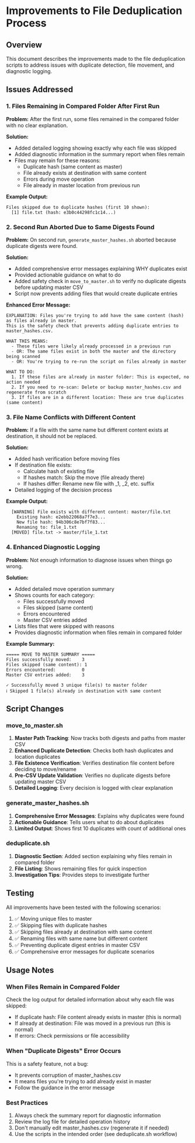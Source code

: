 # Improvements to File Deduplication Process

## Overview
This document describes the improvements made to the file deduplication scripts to address issues with duplicate detection, file movement, and diagnostic logging.

## Issues Addressed

### 1. Files Remaining in Compared Folder After First Run
**Problem:** After the first run, some files remained in the compared folder with no clear explanation.

**Solution:**
- Added detailed logging showing exactly why each file was skipped
- Added diagnostic information in the summary report when files remain
- Files may remain for these reasons:
  - Duplicate hash (same content as master)
  - File already exists at destination with same content
  - Errors during move operation
  - File already in master location from previous run

**Example Output:**
```
Files skipped due to duplicate hashes (first 10 shown):
  [1] file.txt (hash: e3b0c44298fc1c14...)
```

### 2. Second Run Aborted Due to Same Digests Found
**Problem:** On second run, `generate_master_hashes.sh` aborted because duplicate digests were found.

**Solution:**
- Added comprehensive error messages explaining WHY duplicates exist
- Provided actionable guidance on what to do
- Added safety check in `move_to_master.sh` to verify no duplicate digests before updating master CSV
- Script now prevents adding files that would create duplicate entries

**Enhanced Error Message:**
```
EXPLANATION: Files you're trying to add have the same content (hash) as files already in master.
This is the safety check that prevents adding duplicate entries to master_hashes.csv.

WHAT THIS MEANS:
  - These files were likely already processed in a previous run
  - OR: The same files exist in both the master and the directory being scanned
  - OR: You're trying to re-run the script on files already in master

WHAT TO DO:
  1. If these files are already in master folder: This is expected, no action needed
  2. If you need to re-scan: Delete or backup master_hashes.csv and regenerate from scratch
  3. If files are in a different location: These are true duplicates (same content)
```

### 3. File Name Conflicts with Different Content
**Problem:** If a file with the same name but different content exists at destination, it should not be replaced.

**Solution:**
- Added hash verification before moving files
- If destination file exists:
  - Calculate hash of existing file
  - If hashes match: Skip the move (file already there)
  - If hashes differ: Rename new file with _1, _2, etc. suffix
- Detailed logging of the decision process

**Example Output:**
```
  [WARNING] File exists with different content: master/file.txt
    Existing hash: e2ebb22068a7f7e3...
    New file hash: 94b306c8e7bf7f83...
    Renaming to: file_1.txt
  [MOVED] file.txt -> master/file_1.txt
```

### 4. Enhanced Diagnostic Logging
**Problem:** Not enough information to diagnose issues when things go wrong.

**Solution:**
- Added detailed move operation summary
- Shows counts for each category:
  - Files successfully moved
  - Files skipped (same content)
  - Errors encountered
  - Master CSV entries added
- Lists files that were skipped with reasons
- Provides diagnostic information when files remain in compared folder

**Example Summary:**
```
===== MOVE TO MASTER SUMMARY =====
Files successfully moved:    3
Files skipped (same content): 1
Errors encountered:          0
Master CSV entries added:    3

✓ Successfully moved 3 unique file(s) to master folder
ℹ Skipped 1 file(s) already in destination with same content
```

## Script Changes

### move_to_master.sh
1. **Master Path Tracking**: Now tracks both digests and paths from master CSV
2. **Enhanced Duplicate Detection**: Checks both hash duplicates and location duplicates
3. **File Existence Verification**: Verifies destination file content before deciding to move/rename
4. **Pre-CSV Update Validation**: Verifies no duplicate digests before updating master CSV
5. **Detailed Logging**: Every decision is logged with clear explanation

### generate_master_hashes.sh
1. **Comprehensive Error Messages**: Explains why duplicates were found
2. **Actionable Guidance**: Tells users what to do about duplicates
3. **Limited Output**: Shows first 10 duplicates with count of additional ones

### deduplicate.sh
1. **Diagnostic Section**: Added section explaining why files remain in compared folder
2. **File Listing**: Shows remaining files for quick inspection
3. **Investigation Tips**: Provides steps to investigate further

## Testing

All improvements have been tested with the following scenarios:
1. ✅ Moving unique files to master
2. ✅ Skipping files with duplicate hashes
3. ✅ Skipping files already at destination with same content
4. ✅ Renaming files with same name but different content
5. ✅ Preventing duplicate digest entries in master CSV
6. ✅ Comprehensive error messages for duplicate scenarios

## Usage Notes

### When Files Remain in Compared Folder
Check the log output for detailed information about why each file was skipped:
- If duplicate hash: File content already exists in master (this is normal)
- If already at destination: File was moved in a previous run (this is normal)
- If errors: Check permissions or file accessibility

### When "Duplicate Digests" Error Occurs
This is a safety feature, not a bug:
- It prevents corruption of master_hashes.csv
- It means files you're trying to add already exist in master
- Follow the guidance in the error message

### Best Practices
1. Always check the summary report for diagnostic information
2. Review the log file for detailed operation history
3. Don't manually edit master_hashes.csv (regenerate it if needed)
4. Use the scripts in the intended order (see deduplicate.sh workflow)
